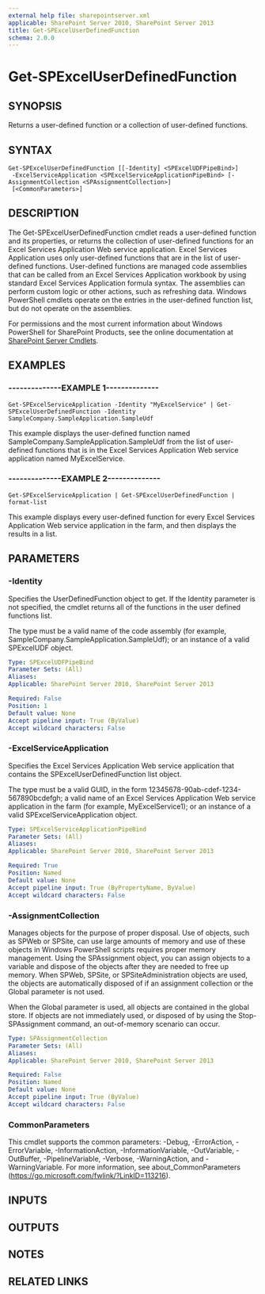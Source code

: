 ```yaml
---
external help file: sharepointserver.xml
applicable: SharePoint Server 2010, SharePoint Server 2013
title: Get-SPExcelUserDefinedFunction
schema: 2.0.0
---
```


# Get-SPExcelUserDefinedFunction

## SYNOPSIS
Returns a user-defined function or a collection of user-defined functions.

## SYNTAX

```
Get-SPExcelUserDefinedFunction [[-Identity] <SPExcelUDFPipeBind>]
 -ExcelServiceApplication <SPExcelServiceApplicationPipeBind> [-AssignmentCollection <SPAssignmentCollection>]
 [<CommonParameters>]
```

## DESCRIPTION
The Get-SPExcelUserDefinedFunction cmdlet reads a user-defined function and its properties, or returns the collection of user-defined functions for an Excel Services Application Web service application. 
Excel Services Application uses only user-defined functions that are in the list of user-defined functions.
User-defined functions are managed code assemblies that can be called from an Excel Services Application workbook by using standard Excel Services Application formula syntax.
The assemblies can perform custom logic or other actions, such as refreshing data.
Windows PowerShell cmdlets operate on the entries in the user-defined function list, but do not operate on the assemblies.

For permissions and the most current information about Windows PowerShell for SharePoint Products, see the online documentation at [SharePoint Server Cmdlets](https://docs.microsoft.com/powershell/sharepoint/sharepoint-server/sharepoint-server-cmdlets).

## EXAMPLES

### --------------EXAMPLE 1-------------- 
```
Get-SPExcelServiceApplication -Identity "MyExcelService" | Get-SPExcelUserDefinedFunction -Identity SampleCompany.SampleApplication.SampleUdf
```

This example displays the user-defined function named SampleCompany.SampleApplication.SampleUdf from the list of user-defined functions that is in the Excel Services Application Web service application named MyExcelService.

### --------------EXAMPLE 2-------------- 
```
Get-SPExcelServiceApplication | Get-SPExcelUserDefinedFunction | format-list
```

This example displays every user-defined function for every Excel Services Application Web service application in the farm, and then displays the results in a list.

## PARAMETERS

### -Identity
Specifies the UserDefinedFunction object to get.
If the Identity parameter is not specified, the cmdlet returns all of the functions in the user defined functions list.

The type must be a valid name of the code assembly (for example, SampleCompany.SampleApplication.SampleUdf); or an instance of a valid SPExcelUDF object.

```yaml
Type: SPExcelUDFPipeBind
Parameter Sets: (All)
Aliases: 
Applicable: SharePoint Server 2010, SharePoint Server 2013

Required: False
Position: 1
Default value: None
Accept pipeline input: True (ByValue)
Accept wildcard characters: False
```

### -ExcelServiceApplication
Specifies the Excel Services Application Web service application that contains the SPExcelUserDefinedFunction list object.

The type must be a valid GUID, in the form 12345678-90ab-cdef-1234-567890bcdefgh; a valid name of an Excel Services Application Web service application in the farm (for example, MyExcelService1); or an instance of a valid SPExcelServiceApplication object.

```yaml
Type: SPExcelServiceApplicationPipeBind
Parameter Sets: (All)
Aliases: 
Applicable: SharePoint Server 2010, SharePoint Server 2013

Required: True
Position: Named
Default value: None
Accept pipeline input: True (ByPropertyName, ByValue)
Accept wildcard characters: False
```

### -AssignmentCollection
Manages objects for the purpose of proper disposal.
Use of objects, such as SPWeb or SPSite, can use large amounts of memory and use of these objects in Windows PowerShell scripts requires proper memory management.
Using the SPAssignment object, you can assign objects to a variable and dispose of the objects after they are needed to free up memory.
When SPWeb, SPSite, or SPSiteAdministration objects are used, the objects are automatically disposed of if an assignment collection or the Global parameter is not used.

When the Global parameter is used, all objects are contained in the global store.
If objects are not immediately used, or disposed of by using the Stop-SPAssignment command, an out-of-memory scenario can occur.

```yaml
Type: SPAssignmentCollection
Parameter Sets: (All)
Aliases: 
Applicable: SharePoint Server 2010, SharePoint Server 2013

Required: False
Position: Named
Default value: None
Accept pipeline input: True (ByValue)
Accept wildcard characters: False
```

### CommonParameters
This cmdlet supports the common parameters: -Debug, -ErrorAction, -ErrorVariable, -InformationAction, -InformationVariable, -OutVariable, -OutBuffer, -PipelineVariable, -Verbose, -WarningAction, and -WarningVariable. For more information, see about_CommonParameters (https://go.microsoft.com/fwlink/?LinkID=113216).

## INPUTS

## OUTPUTS

## NOTES

## RELATED LINKS

